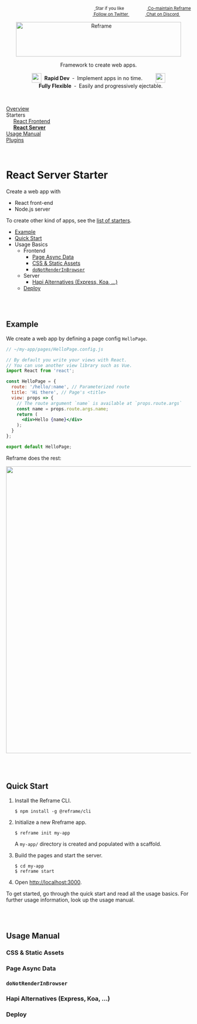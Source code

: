 <!---






    WARNING, READ THIS.
    This is a computed file. Do not edit.
    Edit `/docs/react-server.template.md` instead.












    WARNING, READ THIS.
    This is a computed file. Do not edit.
    Edit `/docs/react-server.template.md` instead.












    WARNING, READ THIS.
    This is a computed file. Do not edit.
    Edit `/docs/react-server.template.md` instead.












    WARNING, READ THIS.
    This is a computed file. Do not edit.
    Edit `/docs/react-server.template.md` instead.












    WARNING, READ THIS.
    This is a computed file. Do not edit.
    Edit `/docs/react-server.template.md` instead.






-->
<p align="right">
    <sup>
        <a href="#">
            <img
              src="https://github.com/reframejs/reframe/raw/master/docs/images/star.svg?sanitize=true"
              width="16"
              height="12"
            >
        </a>
        Star if you like
        &nbsp;&nbsp;&nbsp;&nbsp;
        &nbsp;&nbsp;&nbsp;&nbsp;
        &nbsp;&nbsp;
        <a href="https://github.com/reframejs/reframe/blob/master/docs/contributing.md">
            <img
              src="https://github.com/reframejs/reframe/raw/master/docs/images/biceps.min.svg?sanitize=true"
              width="16"
              height="14"
            >
            Co-maintain Reframe
        </a>
    </sup>
    <br/>
    <sup>
        <a href="https://twitter.com/reframejs">
            <img
              src="https://github.com/reframejs/reframe/raw/master/docs/images/twitter-logo.svg?sanitize=true"
              width="15"
              height="13"
            >
            Follow on Twitter
        </a>
        &nbsp;&nbsp;&nbsp;&nbsp;&nbsp;
        &nbsp;&nbsp;
        <a href="https://discord.gg/kqXf65G">
            <img
              src="https://github.com/reframejs/reframe/raw/master/docs/images/chat.svg?sanitize=true"
              width="14"
              height="10"
            >
            Chat on Discord
        </a>
        &nbsp;&nbsp;&nbsp;&nbsp;
        &nbsp;&nbsp;&nbsp;&nbsp;
    </sup>
</p>
<p align="center">
    <a href="https://github.com/reframejs/reframe">
        <img src="https://github.com/reframejs/reframe/raw/master/docs/images/logo-with-title.min.svg?sanitize=true" width=450 height=94 style="max-width:100%;" alt="Reframe"/>
    </a>
</p>

<div><p align="center">
    Framework to create web apps.
</p></div>

<div><p align="center">
    <sub><sub><img src="https://github.com/reframejs/reframe/raw/docs/docs/images/thunderbolt.min.svg?sanitize=true" width="26" height="26"></sub></sub>&nbsp;&nbsp;<b>Rapid&nbsp;Dev</b>&nbsp;&nbsp;&#8209;&nbsp;&nbsp;Implement&nbsp;apps&nbsp;in&nbsp;no&nbsp;time.
    &nbsp; &nbsp; &nbsp; &nbsp;
    <sub><sub><img src="https://github.com/reframejs/reframe/raw/docs/docs/images/tornado.min.svg?sanitize=true" width="26" height="26"></sub></sub>&nbsp;&nbsp;&nbsp;<b>Fully&nbsp;Flexible</b>&nbsp;&nbsp;&#8209;&nbsp;&nbsp;Easily&nbsp;and&nbsp;progressively&nbsp;ejectable.
</p></div>

<br/>

[Overview](/../../)<br/>
Starters<br/>
&nbsp; &nbsp; &nbsp;[React Frontend](/docs/react-frontend.md)<br/>
&nbsp; &nbsp; &nbsp;[**React Server**](/docs/react-server.md)<br/>
[Usage Manual](/docs/usage-manual.md)<br/>
[Plugins](/docs/plugins.md)

<br/>

# React Server Starter

Create a web app with
 - React front-end
 - Node.js server

To create other kind of apps, see the [list of starters]().

- [Example]()
- [Quick Start]()
- Usage Basics
  - Frontend
    - [Page Async Data]()
    - [CSS & Static Assets]()
    - [`doNotRenderInBrowser`]()
  - Server
    - [Hapi Alternatives (Express, Koa, ...)]()
  - [Deploy]()

<br/>
<br/>

## Example

We create a web app
by defining a page config `HelloPage`.

~~~jsx
// ~/my-app/pages/HelloPage.config.js

// By default you write your views with React.
// You can use another view library such as Vue.
import React from 'react';

const HelloPage = {
  route: '/hello/:name', // Parameterized route
  title: 'Hi there', // Page's <title>
  view: props => {
    // The route argument `name` is available at `props.route.args`
    const name = props.route.args.name;
    return (
      <div>Hello {name}</div>
    );
  }
};

export default HelloPage;
~~~

Reframe does the rest:

<p align="center">
    <img src='https://github.com/reframejs/reframe/raw/master/docs/images/reframe-start.png?sanitize=true' width="780" style="max-width:100%;"/>
</p>

<br/>
<br/>

## Quick Start

1. Install the Reframe CLI.
   ~~~shell
   $ npm install -g @reframe/cli
   ~~~

2. Initialize a new Rreframe app.
   ~~~shell
   $ reframe init my-app
   ~~~
   A `my-app/` directory is created and populated with a scaffold.

3. Build the pages and start the server.
   ~~~shell
   $ cd my-app
   $ reframe start
   ~~~

4. Open [http://localhost:3000](http://localhost:3000).

To get started, go through the quick start and read all the usage basics.
For further usage information, look up the usage manual.

<br/>
<br/>


## Usage Manual

### CSS & Static Assets

### Page Async Data

### `doNotRenderInBrowser`

### Hapi Alternatives (Express, Koa, ...)

### Deploy

<!---






    WARNING, READ THIS.
    This is a computed file. Do not edit.
    Edit `/docs/react-server.template.md` instead.












    WARNING, READ THIS.
    This is a computed file. Do not edit.
    Edit `/docs/react-server.template.md` instead.












    WARNING, READ THIS.
    This is a computed file. Do not edit.
    Edit `/docs/react-server.template.md` instead.












    WARNING, READ THIS.
    This is a computed file. Do not edit.
    Edit `/docs/react-server.template.md` instead.












    WARNING, READ THIS.
    This is a computed file. Do not edit.
    Edit `/docs/react-server.template.md` instead.






-->
